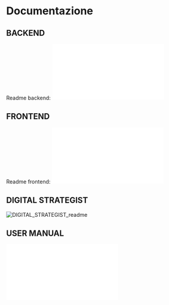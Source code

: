 # Documentazione

## BACKEND

Readme backend:
![backend_readme](backend/readme.md)

## FRONTEND

Readme frontend:
![frontend_readme](frontend/readme.md)

## DIGITAL STRATEGIST

![DIGITAL_STRATEGIST_readme](https://www.figma.com/file/ZF6uYcpQPrggnhsNxkDoTZ/Proposte-interfacce?type=design&mode=design)

## USER MANUAL

![USER_MANUAL](usermanual.md)

